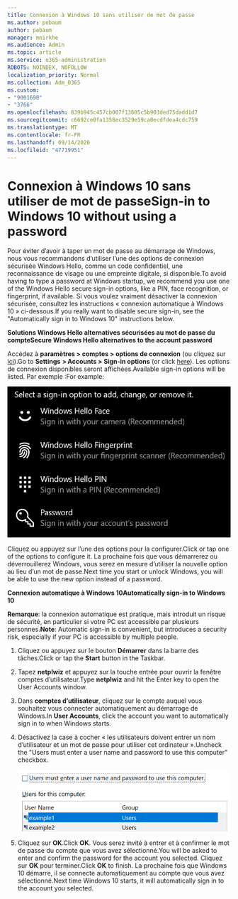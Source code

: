 ```yaml
---
title: Connexion à Windows 10 sans utiliser de mot de passe
ms.author: pebaum
author: pebaum
manager: mnirkhe
ms.audience: Admin
ms.topic: article
ms.service: o365-administration
ROBOTS: NOINDEX, NOFOLLOW
localization_priority: Normal
ms.collection: Adm_O365
ms.custom:
- "9001690"
- "3766"
ms.openlocfilehash: 839b945c457cb007f13605c5b903ded75dadd1d7
ms.sourcegitcommit: c6692ce0fa1358ec3529e59ca0ecdfdea4cdc759
ms.translationtype: MT
ms.contentlocale: fr-FR
ms.lasthandoff: 09/14/2020
ms.locfileid: "47719951"
---
```

# <a name="sign-in-to-windows-10-without-using-a-password"></a><span data-ttu-id="69539-102">Connexion à Windows 10 sans utiliser de mot de passe</span><span class="sxs-lookup"><span data-stu-id="69539-102">Sign-in to Windows 10 without using a password</span></span>

<span data-ttu-id="69539-103">Pour éviter d’avoir à taper un mot de passe au démarrage de Windows, nous vous recommandons d’utiliser l’une des options de connexion sécurisée Windows Hello, comme un code confidentiel, une reconnaissance de visage ou une empreinte digitale, si disponible.</span><span class="sxs-lookup"><span data-stu-id="69539-103">To avoid having to type a password at Windows startup, we recommend you use one of the Windows Hello secure sign-in options, like a PIN, face recognition, or fingerprint, if available.</span></span> <span data-ttu-id="69539-104">Si vous voulez vraiment désactiver la connexion sécurisée, consultez les instructions « connexion automatique à Windows 10 » ci-dessous.</span><span class="sxs-lookup"><span data-stu-id="69539-104">If you really want to disable secure sign-in, see the "Automatically sign in to Windows 10" instructions below.</span></span>

<span data-ttu-id="69539-105">**Solutions Windows Hello alternatives sécurisées au mot de passe du compte**</span><span class="sxs-lookup"><span data-stu-id="69539-105">**Secure Windows Hello alternatives to the account password**</span></span>

<span data-ttu-id="69539-106">Accédez à **paramètres > comptes > options de connexion** (ou cliquez sur [ici](ms-settings:signinoptions?activationSource=GetHelp)).</span><span class="sxs-lookup"><span data-stu-id="69539-106">Go to **Settings  > Accounts > Sign-in options** (or click [here](ms-settings:signinoptions?activationSource=GetHelp)).</span></span> <span data-ttu-id="69539-107">Les options de connexion disponibles seront affichées.</span><span class="sxs-lookup"><span data-stu-id="69539-107">Available sign-in options will be listed.</span></span> <span data-ttu-id="69539-108">Par exemple :</span><span class="sxs-lookup"><span data-stu-id="69539-108">For example:</span></span>

![Options de connexion.](media/sign-in-options.png)

<span data-ttu-id="69539-110">Cliquez ou appuyez sur l’une des options pour la configurer.</span><span class="sxs-lookup"><span data-stu-id="69539-110">Click or tap one of the options to configure it.</span></span> <span data-ttu-id="69539-111">La prochaine fois que vous démarrerez ou déverrouillerez Windows, vous serez en mesure d’utiliser la nouvelle option au lieu d’un mot de passe.</span><span class="sxs-lookup"><span data-stu-id="69539-111">Next time you start or unlock Windows, you will be able to use the new option instead of a password.</span></span> 

<span data-ttu-id="69539-112">**Connexion automatique à Windows 10**</span><span class="sxs-lookup"><span data-stu-id="69539-112">**Automatically sign-in to Windows 10**</span></span>

<span data-ttu-id="69539-113">**Remarque**: la connexion automatique est pratique, mais introduit un risque de sécurité, en particulier si votre PC est accessible par plusieurs personnes.</span><span class="sxs-lookup"><span data-stu-id="69539-113">**Note**: Automatic sign-in is convenient, but introduces a security risk, especially if your PC is accessible by multiple people.</span></span> 

1. <span data-ttu-id="69539-114">Cliquez ou appuyez sur le bouton **Démarrer** dans la barre des tâches.</span><span class="sxs-lookup"><span data-stu-id="69539-114">Click or tap the **Start** button in the Taskbar.</span></span>

2. <span data-ttu-id="69539-115">Tapez **netplwiz** et appuyez sur la touche entrée pour ouvrir la fenêtre comptes d’utilisateur.</span><span class="sxs-lookup"><span data-stu-id="69539-115">Type **netplwiz** and hit the Enter key to open the User Accounts window.</span></span>

3. <span data-ttu-id="69539-116">Dans **comptes d’utilisateur**, cliquez sur le compte auquel vous souhaitez vous connecter automatiquement au démarrage de Windows.</span><span class="sxs-lookup"><span data-stu-id="69539-116">In **User Accounts**, click the account you want to automatically sign in to when Windows starts.</span></span>

4. <span data-ttu-id="69539-117">Désactivez la case à cocher « les utilisateurs doivent entrer un nom d’utilisateur et un mot de passe pour utiliser cet ordinateur ».</span><span class="sxs-lookup"><span data-stu-id="69539-117">Uncheck the "Users must enter a user name and password to use this computer" checkbox.</span></span>

    ![Les utilisateurs doivent entrer un nom d’utilisateur et un mot de passe.](media/users-must-enter-username.png)

5. <span data-ttu-id="69539-119">Cliquez sur **OK**.</span><span class="sxs-lookup"><span data-stu-id="69539-119">Click **OK**.</span></span> <span data-ttu-id="69539-120">Vous serez invité à entrer et à confirmer le mot de passe du compte que vous avez sélectionné.</span><span class="sxs-lookup"><span data-stu-id="69539-120">You will be asked to enter and confirm the password for the account you selected.</span></span> <span data-ttu-id="69539-121">Cliquez sur **OK** pour terminer.</span><span class="sxs-lookup"><span data-stu-id="69539-121">Click **OK** to finish.</span></span> <span data-ttu-id="69539-122">La prochaine fois que Windows 10 démarre, il se connecte automatiquement au compte que vous avez sélectionné.</span><span class="sxs-lookup"><span data-stu-id="69539-122">Next time Windows 10 starts, it will automatically sign in to the account you selected.</span></span>
